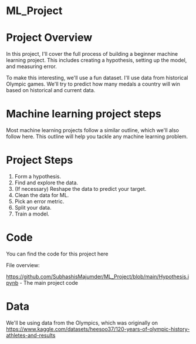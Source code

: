 # ML_Project
# Project Overview

In this project, I'll cover the full process of building a beginner machine learning project. This includes creating a hypothesis, setting up the model, and measuring error.

To make this interesting, we'll use a fun dataset. I'll use data from historical Olympic games. We'll try to predict how many medals a country will win based on historical and current data.

# Machine learning project steps

Most machine learning projects follow a similar outline, which we'll also follow here. This outline will help you tackle any machine learning problem.

# Project Steps

1. Form a hypothesis.
2. Find and explore the data.
3. (If necessary) Reshape the data to predict your target.
4. Clean the data for ML.
5. Pick an error metric.
6. Split your data.
7. Train a model.

# Code

You can find the code for this project here

File overview:

https://github.com/SubhashisMajumder/ML_Project/blob/main/Hypothesis.ipynb - The main project code

# Data

We'll be using data from the Olympics, which was originally on https://www.kaggle.com/datasets/heesoo37/120-years-of-olympic-history-athletes-and-results
